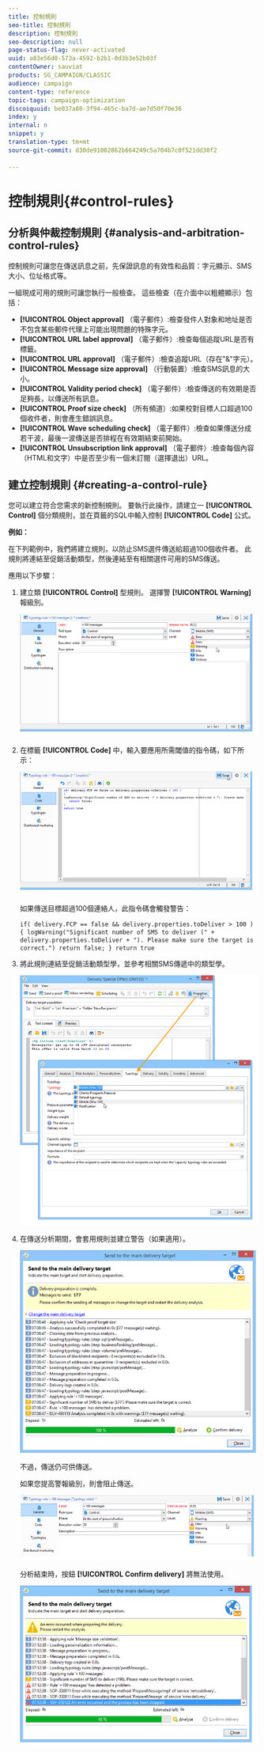 ```yaml
---
title: 控制規則
seo-title: 控制規則
description: 控制規則
seo-description: null
page-status-flag: never-activated
uuid: a83e56d0-573a-4592-b2b1-0d3b3e52b03f
contentOwner: sauviat
products: SG_CAMPAIGN/CLASSIC
audience: campaign
content-type: reference
topic-tags: campaign-optimization
discoiquuid: be037a80-3f94-465c-ba7d-ae7d50f70e36
index: y
internal: n
snippet: y
translation-type: tm+mt
source-git-commit: d30de91002862b664249c5a704b7c0f521dd30f2

---
```



# 控制規則{#control-rules}

## 分析與仲裁控制規則 {#analysis-and-arbitration-control-rules}

控制規則可讓您在傳送訊息之前，先保證訊息的有效性和品質：字元顯示、SMS大小、位址格式等。

一組現成可用的規則可讓您執行一般檢查。 這些檢查（在介面中以粗體顯示）包括：

* **[!UICONTROL Object approval]** （電子郵件）:檢查發件人對象和地址是否不包含某些郵件代理上可能出現問題的特殊字元。
* **[!UICONTROL URL label approval]** （電子郵件）:檢查每個追蹤URL是否有標籤。
* **[!UICONTROL URL approval]** （電子郵件）:檢查追蹤URL（存在&quot;&amp;&quot;字元）。
* **[!UICONTROL Message size approval]** （行動裝置）:檢查SMS訊息的大小。
* **[!UICONTROL Validity period check]** （電子郵件）:檢查傳送的有效期是否足夠長，以傳送所有訊息。
* **[!UICONTROL Proof size check]** （所有頻道）:如果校對目標人口超過100個收件者，則會產生錯誤訊息。
* **[!UICONTROL Wave scheduling check]** （電子郵件）:檢查如果傳送分成若干波，最後一波傳送是否排程在有效期結束前開始。
* **[!UICONTROL Unsubscription link approval]** （電子郵件）:檢查每個內容（HTML和文字）中是否至少有一個未訂閱（選擇退出）URL。

## 建立控制規則 {#creating-a-control-rule}

您可以建立符合您需求的新控制規則。 要執行此操作，請建立一 **[!UICONTROL Control]** 個分類規則，並在頁籤的SQL中輸入控制 **[!UICONTROL Code]** 公式。

**例如：**

在下列範例中，我們將建立規則，以防止SMS選件傳送給超過100個收件者。 此規則將連結至促銷活動類型，然後連結至有相關選件可用的SMS傳送。

應用以下步驟：

1. 建立類 **[!UICONTROL Control]** 型規則。 選擇警 **[!UICONTROL Warning]** 報級別。

   ![](assets/campaign_opt_create_control_01.png)

1. 在標籤 **[!UICONTROL Code]** 中，輸入要應用所需閾值的指令碼，如下所示：

   ![](assets/campaign_opt_create_control_02.png)

   如果傳送目標超過100個連絡人，此指令碼會觸發警告：

   ```
   if( delivery.FCP == false && delivery.properties.toDeliver > 100 ) { logWarning("Significant number of SMS to deliver (" + delivery.properties.toDeliver + "). Please make sure the target is correct.") return false; } return true
   ```

1. 將此規則連結至促銷活動類型學，並參考相關SMS傳遞中的類型學。

   ![](assets/campaign_opt_create_control_03.png)

1. 在傳送分析期間，會套用規則並建立警告（如果適用）。

   ![](assets/campaign_opt_create_control_04.png)

   不過，傳送仍可供傳送。

   如果您提高警報級別，則會阻止傳送。

   ![](assets/campaign_opt_create_control_05.png)

   分析結束時，按鈕 **[!UICONTROL Confirm delivery]** 將無法使用。

   ![](assets/campaign_opt_create_control_06.png)

